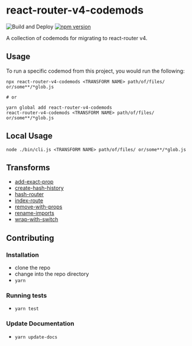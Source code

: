 # react-router-v4-codemods

![Build and Deploy](https://github.com/rajasegar/react-router-v4-codemods/workflows/CI/badge.svg)
[![npm version](http://img.shields.io/npm/v/react-router-v4-codemods.svg?style=flat)](https://npmjs.org/package/react-router-v4-codemods 'View this project on npm')


A collection of codemods for migrating to react-router v4.

## Usage

To run a specific codemod from this project, you would run the following:

```
npx react-router-v4-codemods <TRANSFORM NAME> path/of/files/ or/some**/*glob.js

# or

yarn global add react-router-v4-codemods
react-router-v4-codemods <TRANSFORM NAME> path/of/files/ or/some**/*glob.js
```

## Local Usage
```
node ./bin/cli.js <TRANSFORM NAME> path/of/files/ or/some**/*glob.js
```

## Transforms

<!--TRANSFORMS_START-->
* [add-exact-prop](transforms/add-exact-prop/README.md)
* [create-hash-history](transforms/create-hash-history/README.md)
* [hash-router](transforms/hash-router/README.md)
* [index-route](transforms/index-route/README.md)
* [remove-with-props](transforms/remove-with-props/README.md)
* [rename-imports](transforms/rename-imports/README.md)
* [wrap-with-switch](transforms/wrap-with-switch/README.md)
<!--TRANSFORMS_END-->

## Contributing

### Installation

* clone the repo
* change into the repo directory
* `yarn`

### Running tests

* `yarn test`

### Update Documentation

* `yarn update-docs`
